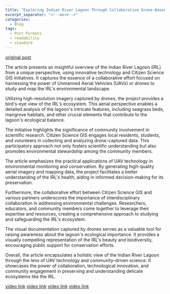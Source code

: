 ```yaml
---
title: "Exploring Indian River Lagoon Through Collaborative Drone-Based Environmental Mapping"
excerpt_separator: "<!--more-->"
categories:
  - Blog
tags:
  - Post Formats
  - readability
  - standard
---
```

[original post](https://www.citizensciencegis.org/blog/a-birds-eye-view-of-the-indian-river-lagoon?rq=birds)

The article presents an insightful overview of the Indian River Lagoon (IRL) from a unique perspective, using innovative technology and Citizen Science GIS initiatives. It captures the essence of a collaborative effort focused on harnessing the power of Unmanned Aerial Vehicles (UAVs) or drones to study and map the IRL's environmental landscape.

Utilizing high-resolution imagery captured by drones, the project provides a bird's-eye view of the IRL's ecosystem. This aerial perspective enables a detailed analysis of the lagoon's intricate features, including seagrass beds, mangrove habitats, and other crucial elements that contribute to the lagoon's ecological balance.

The initiative highlights the significance of community involvement in scientific research. Citizen Science GIS engages local residents, students, and volunteers in collecting and analyzing drone-captured data. This participatory approach not only fosters scientific understanding but also promotes environmental stewardship among the community members.

The article emphasizes the practical applications of UAV technology in environmental monitoring and conservation. By generating high-quality aerial imagery and mapping data, the project facilitates a better understanding of the IRL's health, aiding in informed decision-making for its preservation.

Furthermore, the collaborative effort between Citizen Science GIS and various partners underscores the importance of interdisciplinary collaboration in addressing environmental challenges. Researchers, educators, and community members come together to leverage their expertise and resources, creating a comprehensive approach to studying and safeguarding the IRL's ecosystem.

The visual documentation captured by drones serves as a valuable tool for raising awareness about the lagoon's ecological importance. It provides a visually compelling representation of the IRL's beauty and biodiversity, encouraging public support for conservation efforts.

Overall, the article encapsulates a holistic view of the Indian River Lagoon through the lens of UAV technology and community-driven science. It showcases the power of collaboration, technological innovation, and community engagement in preserving and understanding delicate ecosystems like the IRL.

[video link](https://youtu.be/Z0rEA-VbphU)
[video link](https://youtu.be/u7RDHmnwMP0)
[video link](https://youtu.be/c_HGfb8mZ68)
[video link](https://youtu.be/Aiz0mLD8PKg)
